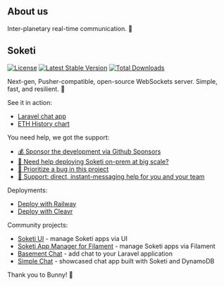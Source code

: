 ## About us

Inter-planetary real-time communication. 🚀

## Soketi

[![License](https://img.shields.io/npm/l/@soketi/soketi)](https://www.npmjs.com/package/@soketi/soketi)
[![Latest Stable Version](https://img.shields.io/github/v/release/soketi/soketi)](https://www.npmjs.com/package/@soketi/soketi)
[![Total Downloads](https://img.shields.io/npm/dt/@soketi/soketi)](https://www.npmjs.com/package/@soketi/soketi)

Next-gen, Pusher-compatible, open-source WebSockets server. Simple, fast, and resilient. 📣

See it in action:
- [Laravel chat app](https://github.com/soketi/laravel-chat-app)
- [ETH History chart](https://github.com/soketi/laravel-eth-history)

You need help, we got the support:
- [💰 Sponsor the development via Github Sponsors](https://github.com/sponsors/rennokki)
- [🚀 Need help deploying Soketi on-prem at big scale?](https://github.com/sponsors/rennokki/sponsorships?tier_id=321381)
- [🐞 Prioritize a bug in this project](https://github.com/sponsors/rennokki/sponsorships?tier_id=321379)
- [💬 Support: direct, instant-messaging help for you and your team](https://github.com/sponsors/rennokki/sponsorships?tier_id=321375)

Deployments:
- [Deploy with Railway](https://github.com/soketi/soketi-railway-deploy-example)
- [Deploy with Cleavr](https://cleavr.io/cleavr-slice/how-to-install-soketi)

Community projects:
- [Soketi UI](https://github.com/Daynnnnn/soketi-ui) - manage Soketi apps via UI
- [Soketi App Manager for Filament](https://github.com/rahulhaque/soketi-app-manager-filament) - manage Soketi apps via Filament
- [Basement Chat](https://github.com/basement-chat/basement-chat) - add chat to your Laravel application
- [Simple Chat](https://github.com/kitar/simplechat) - showcased chat app built with Soketi and DynamoDB

Thank you to Bunny! 🌸
